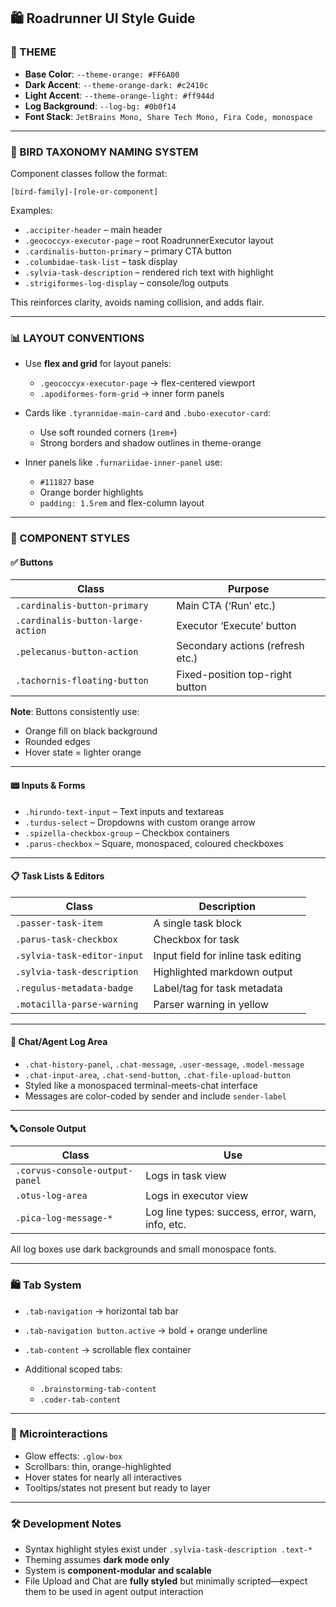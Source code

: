 ## 🛍️ Roadrunner UI Style Guide

### 🎨 THEME

* **Base Color**: `--theme-orange: #FF6A00`
* **Dark Accent**: `--theme-orange-dark: #c2410c`
* **Light Accent**: `--theme-orange-light: #ff944d`
* **Log Background**: `--log-bg: #0b0f14`
* **Font Stack**: `JetBrains Mono, Share Tech Mono, Fira Code, monospace`

---

### 🩶 BIRD TAXONOMY NAMING SYSTEM

Component classes follow the format:

```
[bird-family]-[role-or-component]
```

Examples:

* `.accipiter-header` – main header
* `.geococcyx-executor-page` – root RoadrunnerExecutor layout
* `.cardinalis-button-primary` – primary CTA button
* `.columbidae-task-list` – task display
* `.sylvia-task-description` – rendered rich text with highlight
* `.strigiformes-log-display` – console/log outputs

This reinforces clarity, avoids naming collision, and adds flair.

---

### 📊 LAYOUT CONVENTIONS

* Use **flex and grid** for layout panels:

  * `.geococcyx-executor-page` → flex-centered viewport
  * `.apodiformes-form-grid` → inner form panels
* Cards like `.tyrannidae-main-card` and `.bubo-executor-card`:

  * Use soft rounded corners (`1rem+`)
  * Strong borders and shadow outlines in theme-orange
* Inner panels like `.furnariidae-inner-panel` use:

  * `#111827` base
  * Orange border highlights
  * `padding: 1.5rem` and flex-column layout

---

### 🧱 COMPONENT STYLES

#### ✅ Buttons

| Class                             | Purpose                          |
| --------------------------------- | -------------------------------- |
| `.cardinalis-button-primary`      | Main CTA (‘Run’ etc.)            |
| `.cardinalis-button-large-action` | Executor ‘Execute’ button        |
| `.pelecanus-button-action`        | Secondary actions (refresh etc.) |
| `.tachornis-floating-button`      | Fixed-position top-right button  |

**Note**: Buttons consistently use:

* Orange fill on black background
* Rounded edges
* Hover state = lighter orange

---

#### 📟 Inputs & Forms

* `.hirundo-text-input` – Text inputs and textareas
* `.turdus-select` – Dropdowns with custom orange arrow
* `.spizella-checkbox-group` – Checkbox containers
* `.parus-checkbox` – Square, monospaced, coloured checkboxes

---

#### 📋 Task Lists & Editors

| Class                       | Description                         |
| --------------------------- | ----------------------------------- |
| `.passer-task-item`         | A single task block                 |
| `.parus-task-checkbox`      | Checkbox for task                   |
| `.sylvia-task-editor-input` | Input field for inline task editing |
| `.sylvia-task-description`  | Highlighted markdown output         |
| `.regulus-metadata-badge`   | Label/tag for task metadata         |
| `.motacilla-parse-warning`  | Parser warning in yellow            |

---

#### 💬 Chat/Agent Log Area

* `.chat-history-panel`, `.chat-message`, `.user-message`, `.model-message`
* `.chat-input-area`, `.chat-send-button`, `.chat-file-upload-button`
* Styled like a monospaced terminal-meets-chat interface
* Messages are color-coded by sender and include `sender-label`

---

#### 🔤 Console Output

| Class                          | Use                                              |
| ------------------------------ | ------------------------------------------------ |
| `.corvus-console-output-panel` | Logs in task view                                |
| `.otus-log-area`               | Logs in executor view                            |
| `.pica-log-message-*`          | Log line types: success, error, warn, info, etc. |

All log boxes use dark backgrounds and small monospace fonts.

---

### 🛍 Tab System

* `.tab-navigation` → horizontal tab bar
* `.tab-navigation button.active` → bold + orange underline
* `.tab-content` → scrollable flex container
* Additional scoped tabs:

  * `.brainstorming-tab-content`
  * `.coder-tab-content`

---

### 🔔 Microinteractions

* Glow effects: `.glow-box`
* Scrollbars: thin, orange-highlighted
* Hover states for nearly all interactives
* Tooltips/states not present but ready to layer

---

### 🛠 Development Notes

* Syntax highlight styles exist under `.sylvia-task-description .text-*`
* Theming assumes **dark mode only**
* System is **component-modular and scalable**
* File Upload and Chat are **fully styled** but minimally scripted—expect them to be used in agent output interaction
